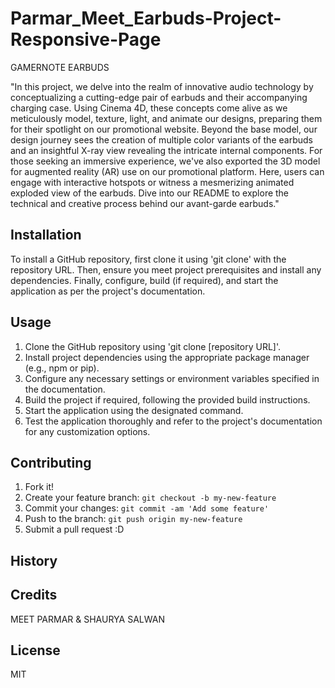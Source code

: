 # Parmar_Meet_Earbuds-Project-Responsive-Page

GAMERNOTE EARBUDS

"In this project, we delve into the realm of innovative audio technology by conceptualizing a cutting-edge pair of earbuds and their accompanying charging case. Using Cinema 4D, these concepts come alive as we meticulously model, texture, light, and animate our designs, preparing them for their spotlight on our promotional website. Beyond the base model, our design journey sees the creation of multiple color variants of the earbuds and an insightful X-ray view revealing the intricate internal components. For those seeking an immersive experience, we've also exported the 3D model for augmented reality (AR) use on our promotional platform. Here, users can engage with interactive hotspots or witness a mesmerizing animated exploded view of the earbuds. Dive into our README to explore the technical and creative process behind our avant-garde earbuds."

## Installation
To install a GitHub repository, first clone it using 'git clone' with the repository URL. Then, ensure you meet project prerequisites and install any dependencies. Finally, configure, build (if required), and start the application as per the project's documentation.

## Usage

1. Clone the GitHub repository using 'git clone [repository URL]'.
2. Install project dependencies using the appropriate package manager (e.g., npm or pip).
3. Configure any necessary settings or environment variables specified in the documentation.
4. Build the project if required, following the provided build instructions.
5. Start the application using the designated command.
6. Test the application thoroughly and refer to the project's documentation for any customization 
   options.


## Contributing
1. Fork it!
2. Create your feature branch: `git checkout -b my-new-feature`
3. Commit your changes: `git commit -am 'Add some feature'`
4. Push to the branch: `git push origin my-new-feature`
5. Submit a pull request :D

## History


## Credits
MEET PARMAR & SHAURYA SALWAN

## License
MIT